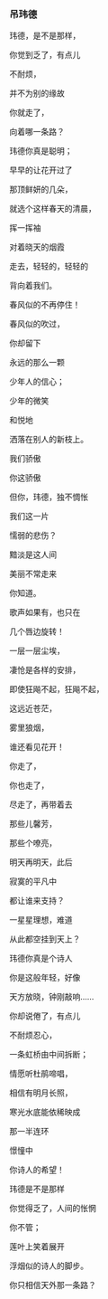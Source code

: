 ### 吊玮德

玮德，是不是那样，

你觉到乏了，有点儿

不耐烦，

并不为别的缘故

你就走了，

向着哪一条路？

玮德你真是聪明；

早早的让花开过了

那顶鲜妍的几朵，

就选个这样春天的清晨，

挥一挥袖

对着晓天的烟霞

走去，轻轻的，轻轻的

背向着我们。

春风似的不再停住！

春风似的吹过，

你却留下

永远的那么一颗

少年人的信心；

少年的微笑

和悦地

洒落在别人的新枝上。

我们骄傲

你这骄傲

但你，玮德，独不惆怅

我们这一片

懦弱的悲伤？

黯淡是这人间

美丽不常走来

你知道。

歌声如果有，也只在

几个唇边旋转！

一层一层尘埃，

凄怆是各样的安排，

即使狂飚不起，狂飚不起，

这远近苍茫，

雾里狼烟，

谁还看见花开！

你走了，

你也走了，

尽走了，再带着去

那些儿馨芳，

那些个嘹亮，

明天再明天，此后

寂寞的平凡中

都让谁来支持？

一星星理想，难道

从此都空挂到天上？

玮德你真是个诗人

你是这般年轻，好像

天方放晓，钟刚敲响……

你却说倦了，有点儿

不耐烦忍心，

一条虹桥由中间拆断；

情愿听杜鹃啼唱，

相信有明月长照，

寒光水底能依稀映成

那一半连环

憬憧中

你诗人的希望！

玮德是不是那样

你觉得乏了，人间的怅惘

你不管；

莲叶上笑着展开

浮烟似的诗人的脚步。

你只相信天外那一条路？